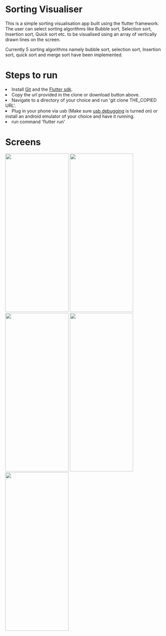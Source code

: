 # Sorting Visualiser
<p>This is a simple sorting visualisation app built using the flutter framework.
The user can select sorting algorithms like Bubble sort, Selection sort, Insertion sort, Quick sort etc. to be visualised using an array of vertically drawn lines on the screen.</p>
<p>Currently 5 sorting algorithms namely bubble sort, selection sort, Insertion sort, quick sort and merge sort have been implemented. </p>

 # Steps to run 
<li> Install <a href = "https://git-scm.com/downloads">Git</a> and the <a href = "https://flutter.dev/docs/get-started/install"> Flutter sdk</a>.
<li> Copy the url provided in the clone or download button above. 
<li> Navigate to a directory of your choice and run 'git clone THE_COPIED URL'.
<li> Plug in your phone via usb (Make sure <a href = "https://www.embarcadero.com/starthere/xe5/mobdevsetup/android/en/index.html">usb debugging</a> is turned on) or install an android emulator of your choice and have it running.
<li> run command 'flutter run'

# Screens


 <img src = "Screens/Bubble.gif" width = 200 height = 500> <img src = "Screens/Selection.gif" width = 200 height = 500> <img src = "Screens/Insertion.gif" width = 200 height = 500> <img src = "Screens/Quick.gif" width = 200 height = 500> <br>
 <img src = "Screens/Merge.gif" width = 200 height = 500>


